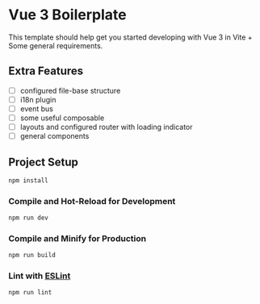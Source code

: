 # Vue 3 Boilerplate

This template should help get you started developing with Vue 3 in Vite + Some general requirements.

## Extra Features

- [ ] configured file-base structure
- [ ] i18n plugin
- [ ] event bus
- [ ] some useful composable
- [ ] layouts and configured router with loading indicator
- [ ] general components

## Project Setup

```sh
npm install
```

### Compile and Hot-Reload for Development

```sh
npm run dev
```

### Compile and Minify for Production

```sh
npm run build
```

### Lint with [ESLint](https://eslint.org/)

```sh
npm run lint
```
